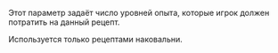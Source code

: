 Этот параметр задаёт число уровней опыта, которые игрок должен потратить на данный рецепт.

Используется только рецептами наковальни.